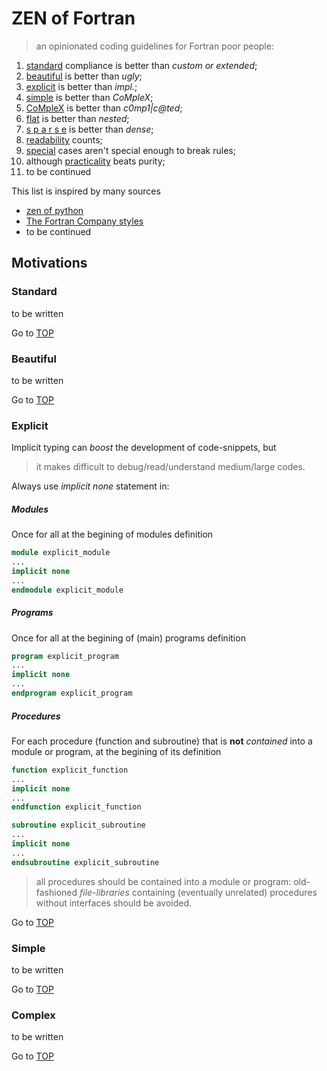 # <a name="top"></a> ZEN of Fortran

> an opinionated coding guidelines for Fortran poor people:

1. [standard](#standard) compliance is better than *custom or extended*; 
2. [beautiful](#beautiful) is better than *ugly*;
3. [explicit](#explicit) is better than *impl.*;
4. [simple](#simple) is better than *CoMpleX*;
5. [CoMpleX](#complex) is better than *c0mp1|c@ted*;
6. [flat](#flat) is better than *nested*;
7. [s p a r s e](#sparse) is better than *dense*;
8. [readability](#readability) counts;
9. [special](#special) cases aren't special enough to break rules;
10. although [practicality](#practicality) beats purity;
11. to be continued

This list is inspired by many sources

+ [zen of python](https://github.com/ewjoachim/zen-of-python)
+ [The Fortran Company styles](http://www.fortran.com/Fortran_Style.pdf)
+ to be continued

## Motivations

### <a name="standard"></a> Standard
to be written

Go to [TOP](#top)

### <a name="beautiful"></a> Beautiful
to be written

Go to [TOP](#top)

### <a name="explicit"></a> Explicit
Implicit typing can *boost* the development of code-snippets, but

> it makes difficult to debug/read/understand medium/large codes.

Always use *implicit none* statement in:

##### Modules

Once for all at the begining of modules definition

```fortran
module explicit_module
...
implicit none
...
endmodule explicit_module
```

##### Programs

Once for all at the begining of (main) programs definition

```fortran
program explicit_program
...
implicit none
...
endprogram explicit_program
```

##### Procedures

For each procedure (function and subroutine) that is **not** *contained* into a module or program, at the begining of its definition

```fortran
function explicit_function
...
implicit none
...
endfunction explicit_function
```

```fortran
subroutine explicit_subroutine
...
implicit none
...
endsubroutine explicit_subroutine
```

> all procedures should be contained into a module or program: old-fashioned *file-libraries* containing (eventually unrelated) procedures without interfaces should be avoided.

Go to [TOP](#top)

### <a name="simple"></a> Simple
to be written

Go to [TOP](#top)

### <a name="complex"></a> Complex
to be written

Go to [TOP](#top)
